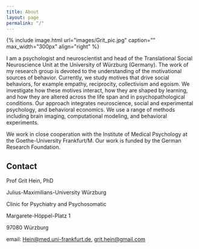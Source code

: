 ```yaml
---
title: About
layout: page
permalink: "/"
---
```



{% include image.html url="images/Grit_pic.jpg" caption="" max_width="300px" align="right" %}

I am a psychologist and neuroscientist and head of the Translational Social Neuroscience Unit at the University of Würzburg (Germany). The work of my research group is devoted to the understanding of the motivational sources of behavior. Currently, we study motives that drive social behaviors, for example empathy, reciprocity, collectivism and egoism. We investigate how these motives interact, how they are shaped by learning, and how they are altered across the life span and in psychopathological conditions. Our approach integrates neuroscience, social and experimental psychology, and behavioral economics. We use a range of methods including brain imaging, computational modeling, and behavioral experiments.

We work in close cooperation with the Institute of Medical Psychology at the Goethe-University Frankfurt/M. Our work is funded by the German Research Foundation.

## Contact

Prof Grit Hein, PhD

Julius-Maximilians-University Würzburg

Clinic for Psychiatry and Psychosomatic

Margarete-Höppel-Platz 1

97080 Würzburg

email: Hein@med.uni-frankfurt.de, grit.hein@gmail.com

[](mailto:grit.hein@gmail.com)